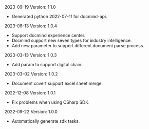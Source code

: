 2023-09-19 Version: 1.1.0
- Generated python 2022-07-11 for docmind-api.

2023-06-13 Version: 1.0.4
- Support docmind experience center.
- Docmind support new seven types for industry intelligence.
- Add new parameter to support different document parse process.

2023-03-13 Version: 1.0.3
- Add param to support digital chain.

2023-03-02 Version: 1.0.2
- Document covert support excel sheet merge.

2022-12-08 Version: 1.0.1
- Fix problems when using CSharp SDK.

2022-09-22 Version: 1.0.0
- Automatically generate sdk tasks.

